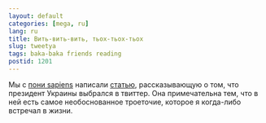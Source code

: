 ```yaml
---
layout: default
categories: [mega, ru]
lang: ru
title: Вить-вить-вить, тьох-тьох-тьох
slug: tweetya
tags: baka-baka friends reading 
postid: 1201
---
```

<p>Мы с <a href="http://deinde.livejournal.com/">пони sapiens</a> написали <a href="http://www.zn.ua/1000/1550/65549/">статью</a>, рассказывающую о том, что президент Украины выбрался в твиттер. Она примечательна тем, что в ней есть самое необоснованное троеточие, которое я когда-либо встречал в жизни.</p>